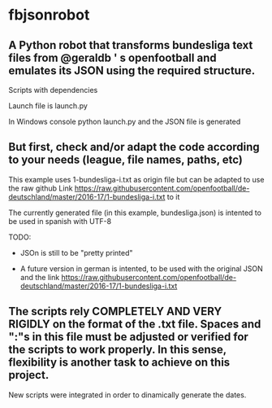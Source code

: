 # fbjsonrobot
## A Python robot that transforms bundesliga text files from @geraldb ' s openfootball and emulates its JSON using the required structure.

Scripts with dependencies

Launch file is launch.py

In Windows console python launch.py and the JSON file is generated

## But first, check and/or adapt the code according to your needs (league, file names, paths, etc)

This example uses 1-bundesliga-i.txt as origin file but can be adapted to use the raw github Link https://raw.githubusercontent.com/openfootball/de-deutschland/master/2016-17/1-bundesliga-i.txt to it

The currently generated file (in this example, bundesliga.json) is intented to be used in spanish with UTF-8

TODO:

* JSOn is still to be "pretty printed"

* A future version in german is intented, to be used with the original JSON and the link https://raw.githubusercontent.com/openfootball/de-deutschland/master/2016-17/1-bundesliga-i.txt

## The scripts rely COMPLETELY AND VERY RIGIDLY on the format of the .txt file. Spaces and ":"s in this file must be adjusted or verified for the scripts to work properly. In this sense, flexibility is another task to achieve on this project.

New scripts were integrated in order to dinamically generate the dates.
